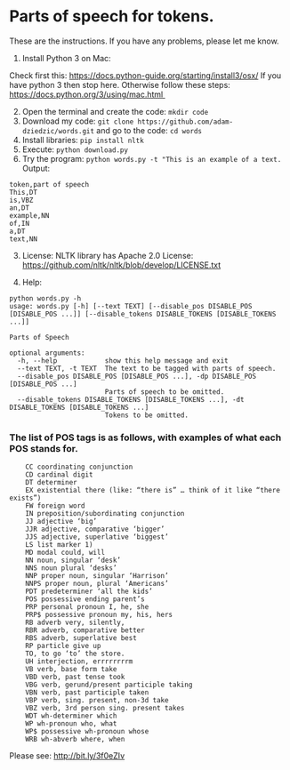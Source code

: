 # Parts of speech for tokens.

These are the instructions. If you have any problems, please let me know. 

1. Install Python 3 on Mac: 

Check first this: https://docs.python-guide.org/starting/install3/osx/ 
If you have python 3 then stop here. 
Otherwise follow these steps: https://docs.python.org/3/using/mac.html  

2. Open the terminal and create the code: `mkdir code`
3. Download my code: `git clone https://github.com/adam-dziedzic/words.git` and go to the code: `cd words`
4. Install libraries: `pip install nltk`
5. Execute: `python download.py`
6. Try the program: `python words.py -t "This is an example of a text.`
Output:
```
token,part of speech
This,DT
is,VBZ
an,DT
example,NN
of,IN
a,DT
text,NN
```

3. License: NLTK library has Apache 2.0 License: https://github.com/nltk/nltk/blob/develop/LICENSE.txt

7. Help:

```
python words.py -h
usage: words.py [-h] [--text TEXT] [--disable_pos DISABLE_POS [DISABLE_POS ...]] [--disable_tokens DISABLE_TOKENS [DISABLE_TOKENS ...]]

Parts of Speech

optional arguments:
  -h, --help            show this help message and exit
  --text TEXT, -t TEXT  The text to be tagged with parts of speech.
  --disable_pos DISABLE_POS [DISABLE_POS ...], -dp DISABLE_POS [DISABLE_POS ...]
                        Parts of speech to be omitted.
  --disable_tokens DISABLE_TOKENS [DISABLE_TOKENS ...], -dt DISABLE_TOKENS [DISABLE_TOKENS ...]
                        Tokens to be omitted.
```

### The list of POS tags is as follows, with examples of what each POS stands for.
```
    CC coordinating conjunction
    CD cardinal digit
    DT determiner
    EX existential there (like: “there is” … think of it like “there exists”)
    FW foreign word
    IN preposition/subordinating conjunction
    JJ adjective ‘big’
    JJR adjective, comparative ‘bigger’
    JJS adjective, superlative ‘biggest’
    LS list marker 1)
    MD modal could, will
    NN noun, singular ‘desk’
    NNS noun plural ‘desks’
    NNP proper noun, singular ‘Harrison’
    NNPS proper noun, plural ‘Americans’
    PDT predeterminer ‘all the kids’
    POS possessive ending parent’s
    PRP personal pronoun I, he, she
    PRP$ possessive pronoun my, his, hers
    RB adverb very, silently,
    RBR adverb, comparative better
    RBS adverb, superlative best
    RP particle give up
    TO, to go ‘to’ the store.
    UH interjection, errrrrrrrm
    VB verb, base form take
    VBD verb, past tense took
    VBG verb, gerund/present participle taking
    VBN verb, past participle taken
    VBP verb, sing. present, non-3d take
    VBZ verb, 3rd person sing. present takes
    WDT wh-determiner which
    WP wh-pronoun who, what
    WP$ possessive wh-pronoun whose
    WRB wh-abverb where, when
```
Please see: http://bit.ly/3f0eZIv

